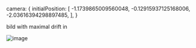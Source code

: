  camera: {
    initialPosition: [
      -1.1739865009560048, -0.12915937125168006, -2.03616394298897485,
      ],
      }

bild with maximal drift in

![image](https://github.com/aibolem/spacekit/assets/102619282/9b297e6e-daa4-42c7-a5ea-a1b822147f6b)


